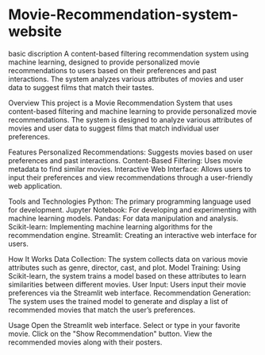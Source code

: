 # Movie-Recommendation-system-website
basic discription
A content-based filtering recommendation system using machine learning, designed to provide personalized movie recommendations to users based on their preferences and past interactions. The system analyzes various attributes of movies and user data to suggest films that match their tastes.

Overview
This project is a Movie Recommendation System that uses content-based filtering and machine learning to provide personalized movie recommendations. The system is designed to analyze various attributes of movies and user data to suggest films that match individual user preferences.

Features
Personalized Recommendations: Suggests movies based on user preferences and past interactions.
Content-Based Filtering: Uses movie metadata to find similar movies.
Interactive Web Interface: Allows users to input their preferences and view recommendations through a user-friendly web application.

Tools and Technologies
Python: The primary programming language used for development.
Jupyter Notebook: For developing and experimenting with machine learning models.
Pandas: For data manipulation and analysis.
Scikit-learn: Implementing machine learning algorithms for the recommendation engine.
Streamlit: Creating an interactive web interface for users.

How It Works
Data Collection: The system collects data on various movie attributes such as genre, director, cast, and plot.
Model Training: Using Scikit-learn, the system trains a model based on these attributes to learn similarities between different movies.
User Input: Users input their movie preferences via the Streamlit web interface.
Recommendation Generation: The system uses the trained model to generate and display a list of recommended movies that match the user’s preferences.

Usage
Open the Streamlit web interface.
Select or type in your favorite movie.
Click on the "Show Recommendation" button.
View the recommended movies along with their posters.
